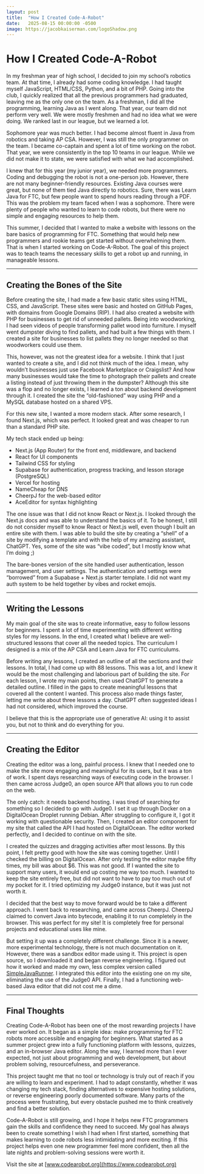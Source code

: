 ```yaml
---
layout: post
title:  "How I Created Code-A-Robot"
date:   2025-08-15 00:00:00 -0500
image: https://jacobkaiserman.com/logoShadow.png
---
```


<h1>How I Created Code-A-Robot</h1>


In my freshman year of high school, I decided to join my school’s robotics team. At that time, I already had some coding knowledge. I had taught myself JavaScript, HTML/CSS, Python, and a bit of PHP. Going into the club, I quickly realized that all the previous programmers had graduated, leaving me as the only one on the team. As a freshman, I did all the programming, learning Java as I went along. That year, our team did not perform very well. We were mostly freshmen and had no idea what we were doing. We ranked last in our league, but we learned a lot.

Sophomore year was much better. I had become almost fluent in Java from robotics and taking AP CSA. However, I was still the only programmer on the team. I became co-captain and spent a lot of time working on the robot. That year, we were consistently in the top 10 teams in our league. While we did not make it to state, we were satisfied with what we had accomplished.

I knew that for this year (my junior year), we needed more programmers. Coding and debugging the robot is not a one-person job. However, there are not many beginner-friendly resources. Existing Java courses were great, but none of them tied Java directly to robotics. Sure, there was Learn Java for FTC, but few people want to spend hours reading through a PDF. This was the problem my team faced when I was a sophomore. There were plenty of people who wanted to learn to code robots, but there were no simple and engaging resources to help them.

This summer, I decided that I wanted to make a website with lessons on the bare basics of programming for FTC. Something that would help new programmers and rookie teams get started without overwhelming them. That is when I started working on Code-A-Robot. The goal of this project was to teach teams the necessary skills to get a robot up and running, in manageable lessons.

---

## Creating the Bones of the Site

Before creating the site, I had made a few basic static sites using HTML, CSS, and JavaScript. These sites were basic and hosted on GitHub Pages, with domains from Google Domains (RIP). I had also created a website with PHP for businesses to get rid of unneeded pallets. Being into woodworking, I had seen videos of people transforming pallet wood into furniture. I myself went dumpster diving to find pallets, and had built a few things with them. I created a site for businesses to list pallets they no longer needed so that woodworkers could use them. 

This, however, was not the greatest idea for a website. I think that I just wanted to create a site, and I did not think much of the idea. I mean, why wouldn’t businesses just use Facebook Marketplace or Craigslist? And how many businesses would take the time to photograph their pallets and create a listing instead of just throwing them in the dumpster? Although this site was a flop and no longer exists, I learned a ton about backend development through it. I created the site the “old-fashioned” way using PHP and a MySQL database hosted on a shared VPS.

For this new site, I wanted a more modern stack. After some research, I found Next.js, which was perfect. It looked great and was cheaper to run than a standard PHP site.  

My tech stack ended up being:
- Next.js (App Router) for the front end, middleware, and backend  
- React for UI components  
- Tailwind CSS for styling  
- Supabase for authentication, progress tracking, and lesson storage (PostgreSQL)  
- Vercel for hosting  
- NameCheap for DNS  
- CheerpJ for the web-based editor  
- AceEditor for syntax highlighting  

The one issue was that I did not know React or Next.js. I looked through the Next.js docs and was able to understand the basics of it. To be honest, I still do not consider myself to know React or Next.js well, even though I built an entire site with them. I was able to build the site by creating a “shell” of a site by modifying a template and with the help of my amazing assistant, ChatGPT. Yes, some of the site was “vibe coded”, but I mostly know what I’m doing ;)  

The bare-bones version of the site handled user authentication, lesson management, and user settings. The authentication and settings were “borrowed” from a Supabase + Next.js starter template. I did not want my auth system to be held together by vibes and rocket emojis.  

---

## Writing the Lessons

My main goal of the site was to create informative, easy to follow lessons for beginners. I spent a lot of time experimenting with different writing styles for my lessons. In the end, I created what I believe are well-structured lessons that cover all the needed topics. The curriculum I designed is a mix of the AP CSA and Learn Java for FTC curriculums. 

Before writing any lessons, I created an outline of all the sections and their lessons. In total, I had come up with 88 lessons. This was a lot, and I knew it would be the most challenging and laborious part of building the site. For each lesson, I wrote my main points, then used ChatGPT to generate a detailed outline. I filled in the gaps to create meaningful lessons that covered all the content I wanted. This process also made things faster, letting me write about three lessons a day. ChatGPT often suggested ideas I had not considered, which improved the course.  

I believe that this is the appropriate use of generative AI: using it to assist you, but not to think and do everything for you.  

---

## Creating the Editor

Creating the editor was a long, painful process. I knew that I needed one to make the site more engaging and meaningful for its users, but it was a ton of work. I spent days researching ways of executing code in the browser. I then came across Judge0, an open source API that allows you to run code on the web.  

The only catch: it needs backend hosting. I was tired of searching for something so I decided to go with Judge0. I set it up through Docker on a DigitalOcean Droplet running Debian. After struggling to configure it, I got it working with questionable security. Then, I created an editor component for my site that called the API I had hosted on DigitalOcean. The editor worked perfectly, and I decided to continue on with the site.  

I created the quizzes and dragging activities after most lessons. By this point, I felt pretty good with how the site was coming together. Until I checked the billing on DigitalOcean. After only testing the editor maybe fifty times, my bill was about $6. This was not good. If I wanted the site to support many users, it would end up costing me way too much. I wanted to keep the site entirely free, but did not want to have to pay too much out of my pocket for it. I tried optimizing my Judge0 instance, but it was just not worth it.  

I decided that the best way to move forward would be to take a different approach. I went back to researching, and came across CheerpJ. CheerpJ claimed to convert Java into bytecode, enabling it to run completely in the browser. This was perfect for my site! It is completely free for personal projects and educational uses like mine.  

But setting it up was a completely different challenge. Since it is a newer, more experimental technology, there is not much documentation on it. However, there was a sandbox editor made using it. This project is open source, so I downloaded it and began reverse engineering. I figured out how it worked and made my own, less complex version called [SimpleJavaRunner](https://github.com/jpkaiser2/SimpleJavaRunner). I integrated this editor into the existing one on my site, eliminating the use of the Judge0 API. Finally, I had a functioning web-based Java editor that did not cost me a dime.  

---

## Final Thoughts

Creating Code-A-Robot has been one of the most rewarding projects I have ever worked on. It began as a simple idea: make programming for FTC robots more accessible and engaging for beginners. What started as a summer project grew into a fully functioning platform with lessons, quizzes, and an in-browser Java editor. Along the way, I learned more than I ever expected, not just about programming and web development, but about problem solving, resourcefulness, and perseverance.  

This project taught me that no tool or technology is truly out of reach if you are willing to learn and experiment. I had to adapt constantly, whether it was changing my tech stack, finding alternatives to expensive hosting solutions, or reverse engineering poorly documented software. Many parts of the process were frustrating, but every obstacle pushed me to think creatively and find a better solution.  

Code-A-Robot is still growing, and I hope it helps new FTC programmers gain the skills and confidence they need to succeed. My goal has always been to create something I wish I had when I first started, something that makes learning to code robots less intimidating and more exciting. If this project helps even one new programmer feel more confident, then all the late nights and problem-solving sessions were worth it.  

Visit the site at [www.codearobot.org](https://www.codearobot.org)
